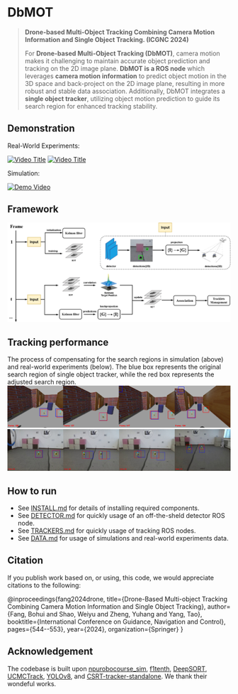 # DbMOT

> **Drone-based Multi-Object Tracking Combining Camera Motion Information and Single Object Tracking. (ICGNC 2024)**
>
> For **Drone-based Multi-Object Tracking (DbMOT)**, camera motion makes it challenging to maintain accurate object prediction and tracking on the 2D image plane. **DbMOT is a ROS node** which leverages **camera motion information** to predict object motion in the 3D space and back-project on the 2D image plane, resulting in more robust and stable data association. Additionally, DbMOT integrates a **single object tracker**, utilizing object motion prediction to guide its search region for enhanced tracking stability. 

## Demonstration
Real-World Experiments: 

[![Video Title](https://img.youtube.com/vi/Gq-0sUtr8eo/mqdefault.jpg)](https://www.youtube.com/watch?v=Gq-0sUtr8eo)
[![Video Title](https://img.youtube.com/vi/bRCADLfgo7Y/mqdefault.jpg)](https://www.youtube.com/watch?v=bRCADLfgo7Y)

Simulation:

[![Demo Video](https://img.youtube.com/vi/1YXkHsA9Co4/mqdefault.jpg)](https://www.youtube.com/watch?v=1YXkHsA9Co4)

## Framework

![framework](figs/framework.png)

## Tracking performance

The process of compensating for the search regions in simulation (above) and real-world experiments (below). The blue box represents the original search region of single object tracker, while the red box represents the adjusted search region.
![sregion_simulation](figs/sregion_simulation.png)
![sregion_realworld](figs/sregion_realworld.png)

## How to run

- See [INSTALL.md](./docs/INSTALL.md) for details of installing required components.
- See [DETECTOR.md](./docs/DETECTOR.md) for quickly usage of an off-the-sheld detector ROS node.
- See [TRACKERS.md](./docs/TRACKERS.md) for quickly usage of tracking ROS nodes.
- See [DATA.md](./docs/DATA.md) for usage of simulations and real-world experiments data.

## Citation
If you publish work based on, or using, this code, we would appreciate citations to the following:

@inproceedings{fang2024drone,
  title={Drone-Based Multi-object Tracking Combining Camera Motion Information and Single Object Tracking},
  author={Fang, Bohui and Shao, Weiyu and Zheng, Yuhang and Yang, Tao},
  booktitle={International Conference on Guidance, Navigation and Control},
  pages={544--553},
  year={2024},
  organization={Springer}
}

## Acknowledgement

The codebase is built upon [npurobocourse_sim](https://github.com/npu-ius-lab/npurobocourse_sim), [f1tenth](https://github.com/npu-ius-lab/f1tenth), [DeepSORT](https://github.com/shaoshengsong/DeepSORT), [UCMCTrack](https://github.com/corfyi/UCMCTrack), [YOLOv8](https://github.com/ultralytics/ultralytics), and [CSRT-tracker-standalone](https://github.com/4ndr3aR/CSRT-tracker-standalone). We thank their wondeful works.
